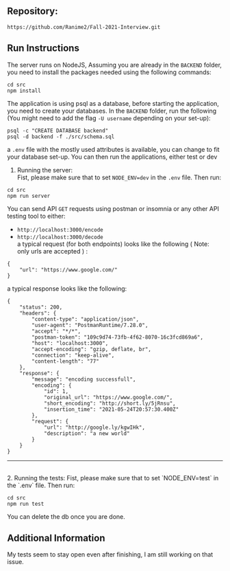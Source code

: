 ## Repository: 

```
https://github.com/Ranime2/Fall-2021-Interview.git
```

## Run Instructions

The server runs on NodeJS, Assuming you are already in the `BACKEND` folder, you need to install the packages needed using the following commands:   
```
cd src
npm install
```

The application is using psql as a database, before starting the application, you need to create your databases. In the `BACKEND` folder, run the following (You might need to add the flag `-U username` depending on your set-up):
```
psql -c "CREATE DATABASE backend"
psql -d backend -f ./src/schema.sql
```
a `.env` file with the mostly used attributes is available, you can change to fit your database set-up.
You can then run the applications, either test or dev
1. Running the server:  
Fist, please make sure that to set `NODE_ENV=dev` in the `.env` file. Then run:
```
cd src
npm run server
```
You can send API `GET` requests using postman or insomnia or any other API testing tool to either:
- `http://localhost:3000/encode` 
- `http://localhost:3000/decode`    
a typical request (for both endpoints) looks like the following ( Note: only urls are accepted ) :
```
{
    "url": "https://www.google.com/"
}
```
a typical response looks like the following: 
```
{
    "status": 200,
    "headers": {
        "content-type": "application/json",
        "user-agent": "PostmanRuntime/7.28.0",
        "accept": "*/*",
        "postman-token": "109c9d74-73fb-4f62-8070-16c3fcd869a6",
        "host": "localhost:3000",
        "accept-encoding": "gzip, deflate, br",
        "connection": "keep-alive",
        "content-length": "77"
    },
    "response": {
        "message": "encoding successfull",
        "encoding": {
            "id": 1,
            "original_url": "https://www.google.com/",
            "short_encoding": "http://short.ly/5jRnsu",
            "insertion_time": "2021-05-24T20:57:30.400Z"
        },
        "request": {
            "url": "http://google.ly/kgwIHk",
            "description": "a new world"
        }
    }
}
```


---
<br>
2. Running the tests:  
Fist, please make sure that to set `NODE_ENV=test` in the `.env` file. Then run:    

```
cd src
npm run test
```

You can delete the db once you are done.
## Additional Information

My tests seem to stay open even after finishing, I am still working on that issue.